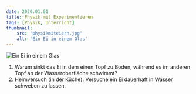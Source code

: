 ```yaml
---
date: 2020.01.01
title: Physik mit Experimentieren
tags: [Physik, Unterricht]
thumbnail: 
    src: 'physikmiteiern.jpg'
    alt: 'Ein Ei in einem Glas'
---
```


<img src="/images/physikmiteiern.jpg" alt="Ein Ei in einem Glas">
<ol>
    <li>Warum sinkt das Ei in dem einen Topf zu Boden, während es im anderen Topf an der Wasseroberfläche schwimmt?</li>
    <li>Heimversuch (in der Küche): Versuche ein Ei dauerhaft in Wasser schweben zu lassen. </li>
</ol>